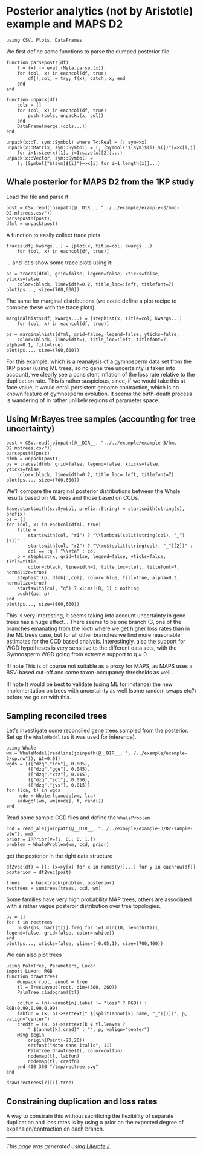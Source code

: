 
# Posterior analytics (not by Aristotle) example and MAPS D2

```@example mapsD2
using CSV, Plots, DataFrames
```

We first define some functions to parse the dumped posterior file.

```@example mapsD2
function parsepost!(df)
    f = (x) -> eval.(Meta.parse.(x))
    for (col, x) in eachcol(df, true)
        df[!,col] = try; f(x); catch; x; end
    end
end

function unpack(df)
    cols = []
    for (col, x) in eachcol(df, true)
        push!(cols, unpack.(x, col))
    end
    DataFrame(merge.(cols...))
end

unpack(x::T, sym::Symbol) where T<:Real = (; sym=>x)
unpack(x::Matrix, sym::Symbol) = (; [Symbol("$(sym)$(i)_$(j)")=>x[i,j]
    for i=1:size(x)[1], j=1:size(x)[2]]...)
unpack(x::Vector, sym::Symbol) =
    (; [Symbol("$(sym)$(i)")=>x[i] for i=1:length(x)]...)
```

## Whale posterior for MAPS D2 from the 1KP study
Load the file and parse it

```@example mapsD2
post = CSV.read(joinpath(@__DIR__, "../../example/example-3/hmc-D2.mltrees.csv"))
parsepost!(post);
dfml = unpack(post)
```

A function to easily collect trace plots

```@example mapsD2
traces(df; kwargs...) = [plot(x, title=col; kwargs...)
    for (col, x) in eachcol(df, true)]
```

... and let's show some trace plots using it:

```@example mapsD2
ps = traces(dfml, grid=false, legend=false, xticks=false, yticks=false,
    color=:black, linewidth=0.2, title_loc=:left, titlefont=7)
plot(ps..., size=(700,600))
```

The same for marginal distributions (we could define a plot recipe to combine
these with the trace plots)

```@example mapsD2
marginalhists(df; kwargs...) = [stephist(x, title=col; kwargs...)
    for (col, x) in eachcol(df, true)]

ps = marginalhists(dfml, grid=false, legend=false, yticks=false,
    color=:black, linewidth=1, title_loc=:left, titlefont=7, alpha=0.1, fill=true)
plot(ps..., size=(700,600))
```

For this example, which is a reanalysis of a gymnosperm data set from the 1KP
paper (using ML trees, so no gene tree uncertainty is taken into account), we
clearly see a consistent inflation of the loss rate relative to the duplication
rate. This is rather suspicious, since, if we would take this at face value, it
would entail persistent genome contraction, which is no known feature of
gymnosperm evolution. It seems the birth-death process is wandering of in rather
unlikely regions of parameter space.

## Using MrBayes tree samples (accounting for tree uncertainty)

```@example mapsD2
post = CSV.read(joinpath(@__DIR__, "../../example/example-3/hmc-D2.mbtrees.csv"))
parsepost!(post)
dfmb = unpack(post);
ps = traces(dfmb, grid=false, legend=false, xticks=false, yticks=false,
    color=:black, linewidth=0.2, title_loc=:left, titlefont=7)
plot(ps..., size=(700,600))
```

We'll compare the marginal posterior distributions between the Whale results
based on ML trees and those based on CCDs.

```@example mapsD2
Base.startswith(s::Symbol, prefix::String) = startswith(string(s), prefix)
ps = []
for (col, x) in eachcol(dfml, true)
    title =
        startswith(col, "r1") ? "\\lambda$(split(string(col), "_")[2])" :
        startswith(col, "r2") ? "\\mu$(split(string(col), "_")[2])" :
        col == :η ? "\\eta" : col
    p = stephist(x, grid=false, legend=false, yticks=false, title=title,
        color=:black, linewidth=1, title_loc=:left, titlefont=7, normalize=true)
    stephist!(p, dfmb[:,col], color=:blue, fill=true, alpha=0.3, normalize=true)
    startswith(col, "q") ? xlims!(0, 1) : nothing
    push!(ps, p)
end
plot(ps..., size=(800,600))
```

This is very interesting, it seems taking into account uncertainty in gene
trees has a huge effect... There seems to be one branch (3, one of the branches
emanating from the root) where we get higher loss rates than in the ML trees case,
but for all other branches we find more reasonable estimates for the CCD
based analysis. Interestingly, also the support for WGD hypotheses is very
sensitive to the different data sets, with the Gymnosperm WGD going from extreme
support to q ≈ 0.

!!! note
    This is of course not suitable as a proxy for MAPS, as MAPS uses
    a BSV-based cut-off and some taxon-occupancy thresholds as well...

!!! note
    It would be best to validate (using ML for instance) the new implementation
    on trees with uncertainty as well (some random swaps etc?) before
    we go on with this.

## Sampling reconciled trees

Let's investigate some reconciled gene trees sampled from the posterior.
Set up the `WhaleModel` (as it was used for inference).

```@example mapsD2
using Whale
wm = WhaleModel(readline(joinpath(@__DIR__, "../../example/example-3/sp.nw")), Δt=0.01)
wgds = [(["dzq","iov"], 0.005),
        (["dzq","gge"], 0.045),
        (["dzq","xtz"], 0.015),
        (["dzq","sgt"], 0.050),
        (["dzq","jvs"], 0.015)]
for (lca, t) in wgds
    node = Whale.lcanode(wm, lca)
    addwgd!(wm, wm[node], t, rand())
end
```

Read some sample CCD files and define the `WhaleProblem`

```@example mapsD2
ccd = read_ale(joinpath(@__DIR__, "../../example/example-3/D2-sample-ale"), wm)
prior = IRPrior(Ψ=[1. 0.; 0. 1.])
problem = WhaleProblem(wm, ccd, prior)
```

get the posterior in the right data structure

```@example mapsD2
df2vec(df) = [(; [x=>y[x] for x in names(y)]...) for y in eachrow(df)]
posterior = df2vec(post)

trees    = backtrack(problem, posterior)
rectrees = sumtrees(trees, ccd, wm)
```

Some families have very high probability MAP trees, others are associated with
a rather vague posteroir distribution over tree topologies.

```@example mapsD2
ps = []
for t in rectrees
    push!(ps, bar([t[i].freq for i=1:min(10, length(t))], legend=false, grid=false, color=:white))
end
plot(ps..., xticks=false, ylims=(-0.05,1), size=(700,400))
```

We can also plot trees

```@example mapsD2
using PalmTree, Parameters, Luxor
import Luxor: RGB
function draw(tree)
    @unpack root, annot = tree
    tl = TreeLayout(root, dim=(380, 260))
    PalmTree.cladogram!(tl)

    colfun = (n)->annot[n].label != "loss" ? RGB() : RGB(0.99,0.99,0.99)
    labfun = (k, p)->settext(" $(split(annot[k].name, "_")[1])", p, valign="center")
    credfn = (k, p)->settext(k ∉ tl.leaves ?
        " $(annot[k].cred)" : "", p, valign="center")
    @svg begin
        origin(Point(-20,20))
        setfont("Noto sans italic", 11)
        PalmTree.drawtree(tl, color=colfun)
        nodemap(tl, labfun)
        nodemap(tl, credfn)
    end 400 300 "/tmp/rectree.svg"
end

draw(rectrees[7][1].tree)
```

## Constraining duplication and loss rates

A way to constrain this without sacrificing the flexibility of separate duplication
and loss rates is by using a prior on the expected degree of expansion/contraction
on each branch.

---

*This page was generated using [Literate.jl](https://github.com/fredrikekre/Literate.jl).*

